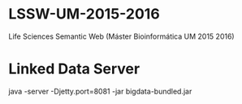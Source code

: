 # LSSW-UM-2015-2016
Life Sciences Semantic Web (Máster Bioinformática UM 2015 2016) 

# Linked Data Server

java -server -Djetty.port=8081 -jar bigdata-bundled.jar

